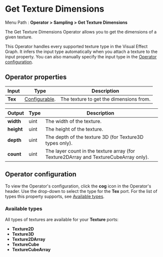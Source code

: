 # Get Texture Dimensions

Menu Path : **Operator > Sampling > Get Texture Dimensions**

The Get Texture Dimensions Operator allows you to get the dimensions of a given texture.

This Operator handles every supported texture type in the Visual Effect Graph. It infers the input type automatically when you attach a texture to the input property. You can also manually specify the input type in the [Operator configuration](#operator-configuration).

## Operator properties

| **Input** | **Type**                                 | **Description**                         |
| --------- | ---------------------------------------- | --------------------------------------- |
| **Tex**   | [Configurable](#operator-configuration). | The texture to get the dimensions from. |

| **Output** | **Type** | **Description**                                              |
| ---------- | -------- | ------------------------------------------------------------ |
| **width**  | uint     | The width of the texture.                                    |
| **height** | uint     | The height of the texture.                                   |
| **depth**  | uint     | The depth of the texture 3D (for Texture3D types only).      |
| **count**  | uint     | The layer count in the texture array (for Texture2DArray and TextureCubeArray only). |

## Operator configuration

To view the Operator's configuration, click the **cog** icon in the Operator's header. Use the drop-down to select the type for the **Tex** port. For the list of types this property supports, see [Available types](#available-types).

### Available types

All types of textures are available for your **Texture** ports:

- **Texture2D**
- **Texture3D**
- **Texture2DArray**
- **TextureCube**
- **TextureCubeArray**